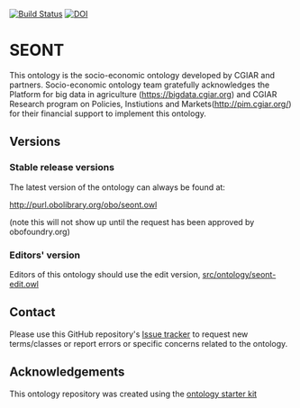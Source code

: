 [![Build Status](https://travis-ci.org/marieALaporte/socio.svg?branch=master)](https://travis-ci.org/marieALaporte/socio)
[![DOI](https://zenodo.org/badge/13996/marieALaporte/socio.svg)](https://zenodo.org/badge/latestdoi/13996/marieALaporte/socio)

# SEONT


This ontology is the socio-economic ontology developed by CGIAR and partners. Socio-economic ontology team gratefully acknowledges the   Platform for big data in agriculture (https://bigdata.cgiar.org) and CGIAR Research program on Policies, Instiutions and Markets(http://pim.cgiar.org/) for their financial support to implement this ontology. 

 
## Versions


### Stable release versions

The latest version of the ontology can always be found at:

http://purl.obolibrary.org/obo/seont.owl

(note this will not show up until the request has been approved by obofoundry.org)

### Editors' version

Editors of this ontology should use the edit version, [src/ontology/seont-edit.owl](src/ontology/seont-edit.owl)

## Contact

Please use this GitHub repository's [Issue tracker](https://github.com/marieALaporte/SEONT/issues) to request new terms/classes or report errors or specific concerns related to the ontology.

## Acknowledgements

This ontology repository was created using the [ontology starter kit](https://github.com/INCATools/ontology-starter-kit)
